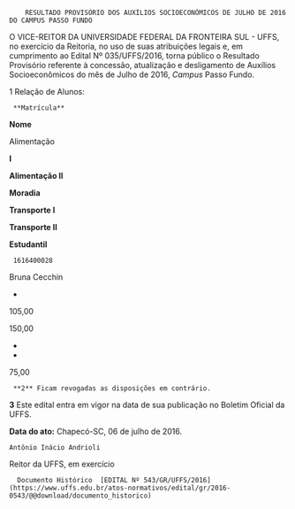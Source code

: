         RESULTADO PROVISÓRIO DOS AUXÍLIOS SOCIOECONÔMICOS DE JULHO DE 2016 DO CAMPUS PASSO FUNDO  

O VICE-REITOR DA UNIVERSIDADE FEDERAL DA FRONTEIRA SUL - UFFS, no exercício da Reitoria, no uso de suas atribuições legais e, em cumprimento ao Edital Nº 035/UFFS/2016, torna público o Resultado Provisório referente à concessão, atualização e desligamento de Auxílios Socioeconômicos do mês de Julho de 2016, *Campus* Passo Fundo.

 1 Relação de Alunos:

     **Matrícula**

   **Nome**

   Alimentação

 **I**

   **Alimentação II**

   **Moradia**

   **Transporte I**

   **Transporte II**

   **Estudantil**

     1616400028

   Bruna Cecchin

   -

   105,00

   150,00

   -

   -

   75,00

     **2** Ficam revogadas as disposições em contrário.

 **3** Este edital entra em vigor na data de sua publicação no Boletim Oficial da UFFS.

  

   **Data do ato:** Chapecó-SC, 06 de julho de 2016.   
 

    Antônio Inácio Andrioli   
 Reitor da UFFS, em exercício 

      Documento Histórico  [EDITAL Nº 543/GR/UFFS/2016](https://www.uffs.edu.br/atos-normativos/edital/gr/2016-0543/@@download/documento_historico)     
      